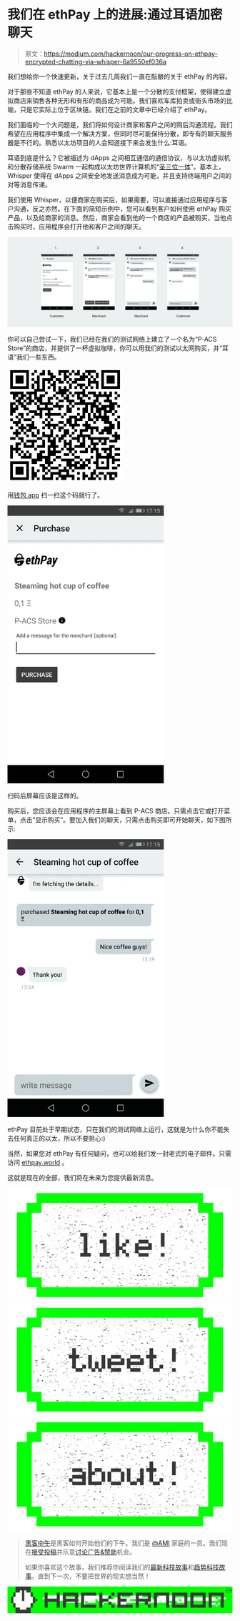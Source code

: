 # 我们在 ethPay 上的进展:通过耳语加密聊天

> 原文：<https://medium.com/hackernoon/our-progress-on-ethpay-encrypted-chatting-via-whisper-6a9550ef036a>

我们想给你一个快速更新，关于过去几周我们一直在酝酿的关于 ethPay 的内容。

对于那些不知道 ethPay 的人来说，它基本上是一个分散的支付框架，使得建立虚拟商店来销售各种无形和有形的商品成为可能。我们喜欢车库拍卖或街头市场的比喻，只是它实际上位于区块链。我们在之前的文章中已经介绍了 ethPay。

我们面临的一个大问题是，我们将如何设计商家和客户之间的购后沟通流程。我们希望在应用程序中集成一个解决方案，但同时尽可能保持分散，即专有的聊天服务器是不行的。熟悉以太坊项目的人会知道接下来会发生什么:耳语。

耳语到底是什么？它被描述为 dApps 之间相互通信的通信协议，与以太坊虚拟机和分散存储系统 Swarm 一起构成以太坊世界计算机的“[圣三位一体](http://www.coindesk.com/ethereums-holy-trinity-takes-shape-swarm-testnet-arrives/)”。基本上，Whisper 使得在 dApps 之间安全地发送消息成为可能，并且支持终端用户之间的对等消息传递。

我们使用 Whisper，以便商家在购买后，如果需要，可以直接通过应用程序与客户沟通，反之亦然。在下面的简短示例中，您可以看到客户如何使用 ethPay 购买产品，以及给商家的消息。然后，商家会看到他的一个商店的产品被购买，当他点击购买时，应用程序会打开他和客户之间的聊天。

![](img/34528080b0b566baeb6a2eda22044847.png)

你可以自己尝试一下，我们已经在我们的测试网络上建立了一个名为“P-ACS Store”的商店，并提供了一杯虚拟咖啡，你可以用我们的测试以太网购买，并“耳语”我们一些东西。

![](img/554229eccb87ecfad8f56237cba7c728.png)

用[钱包 app](https://play.google.com/store/apps/details?id=de.petendi.ethereum.android) 扫一扫这个码就行了。

![](img/a283b6611730a7860a15625198ccb1fd.png)

扫码后屏幕应该是这样的。

购买后，您应该会在应用程序的主屏幕上看到 P-ACS 商店。只需点击它或打开菜单，点击“显示购买”。要加入我们的聊天，只需点击购买即可开始聊天，如下图所示:

![](img/e821b2dd8c17e6d6346d674c3a428db2.png)

ethPay 目前处于早期状态，只在我们的测试网络上运行，这就是为什么你不能失去任何真正的以太，所以不要担心:)

当然，如果您对 ethPay 有任何疑问，也可以给我们发一封老式的电子邮件。只需访问 [ethpay.world](https://ethpay.world) 。

这就是现在的全部，我们将在未来为您提供最新消息。

[![](img/50ef4044ecd4e250b5d50f368b775d38.png)](http://bit.ly/HackernoonFB)[![](img/979d9a46439d5aebbdcdca574e21dc81.png)](https://goo.gl/k7XYbx)[![](img/2930ba6bd2c12218fdbbf7e02c8746ff.png)](https://goo.gl/4ofytp)

> [黑客中午](http://bit.ly/Hackernoon)是黑客如何开始他们的下午。我们是 [@AMI](http://bit.ly/atAMIatAMI) 家庭的一员。我们现在[接受投稿](http://bit.ly/hackernoonsubmission)并乐意[讨论广告&赞助](mailto:partners@amipublications.com)机会。
> 
> 如果你喜欢这个故事，我们推荐你阅读我们的[最新科技故事](http://bit.ly/hackernoonlatestt)和[趋势科技故事](https://hackernoon.com/trending)。直到下一次，不要把世界的现实想当然！

![](img/be0ca55ba73a573dce11effb2ee80d56.png)